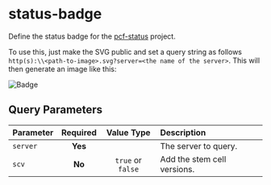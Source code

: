# status-badge

Define the status badge for the [pcf-status](https://github.com/ECSTeam/pcf-status) project.

To use this, just make the SVG public and set a query string as follows `http(s):\\<path-to-image>.svg?server=<the name of the server>`. This will then generate an image like this:

![Badge](https://rawgit.com/ECSTeam/status-badge/master/example.svg)

## Query Parameters

| Parameter | Required | Value Type | Description |
|:----------|:--------:|:----------:|:------------|
| `server`  | **Yes**  | *<domain>* | The server to query. |
| `scv`     | **No**   | `true` or `false` | Add the stem cell versions. |
